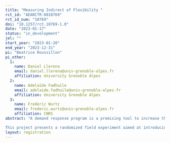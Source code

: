 ```yaml
---
title: "Measuring Indirect of Flexibility "
rct_id: "AEARCTR-0010769"
rct_id_num: "10769"
doi: "10.1257/rct.10769-1.0"
date: "2023-01-17"
status: "in_development"
jel: ""
start_year: "2023-01-20"
end_year: "2023-12-31"
pi: "Beatrice Roussillon"
pi_other:
  1:
    name: Daniel Llerena
    email: daniel.llerena@univ-grenoble-alpes.fr
    affiliation: University Grenoble Alpes
  2:
    name: Adelaïde Fadhuile
    email: adelaide.fadhuile@univ-grenoble-alpes.fr
    affiliation: University Grenoble Alpes
  3:
    name: Frederic Wurtz
    email: frederic.wurtz@univ-grenoble-alpes.fr
    affiliation: CNRS
abstract: "A demand response program is a promising tool to increase the share of intermittent renewable energy in the electricity production mix. It requires that households adapt their energy consumption to the level of energy production in order to balance the grid, i.e., decrease (increase) their consumption during peak load (peak energy production) event. However, energy conservation efforts suffer from many cognitive biases that impede the optimization of electricity consumption and thus demand flexibility. 
This project presents a randomized field experiment aimed at introducing demand response with nonmonetary incentives coupled by a set of nudges addressing these cognitive biases. Our tested nudges are cheap, easy to implement. "
layout: registration
---
```


